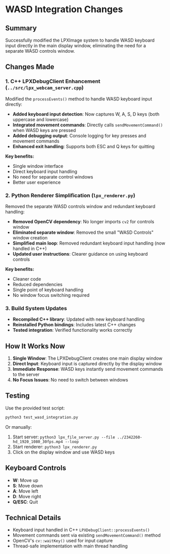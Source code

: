 # WASD Integration Changes

## Summary
Successfully modified the LPXImage system to handle WASD keyboard input directly in the main display window, eliminating the need for a separate WASD controls window.

## Changes Made

### 1. C++ LPXDebugClient Enhancement (`../src/lpx_webcam_server.cpp`)
Modified the `processEvents()` method to handle WASD keyboard input directly:

- **Added keyboard input detection**: Now captures W, A, S, D keys (both uppercase and lowercase)
- **Integrated movement commands**: Directly calls `sendMovementCommand()` when WASD keys are pressed
- **Added debugging output**: Console logging for key presses and movement commands
- **Enhanced exit handling**: Supports both ESC and Q keys for quitting

**Key benefits:**
- Single window interface
- Direct keyboard input handling
- No need for separate control windows
- Better user experience

### 2. Python Renderer Simplification (`lpx_renderer.py`)
Removed the separate WASD controls window and redundant keyboard handling:

- **Removed OpenCV dependency**: No longer imports `cv2` for controls window
- **Eliminated separate window**: Removed the small "WASD Controls" window creation
- **Simplified main loop**: Removed redundant keyboard input handling (now handled in C++)
- **Updated user instructions**: Clearer guidance on using keyboard controls

**Key benefits:**
- Cleaner code
- Reduced dependencies
- Single point of keyboard handling
- No window focus switching required

### 3. Build System Updates
- **Recompiled C++ library**: Updated with new keyboard handling
- **Reinstalled Python bindings**: Includes latest C++ changes
- **Tested integration**: Verified functionality works correctly

## How It Works Now

1. **Single Window**: The LPXDebugClient creates one main display window
2. **Direct Input**: Keyboard input is captured directly by the display window
3. **Immediate Response**: WASD keys instantly send movement commands to the server
4. **No Focus Issues**: No need to switch between windows

## Testing

Use the provided test script:
```bash
python3 test_wasd_integration.py
```

Or manually:
1. Start server: `python3 lpx_file_server.py --file ../2342260-hd_1920_1080_30fps.mp4 --loop`
2. Start renderer: `python3 lpx_renderer.py`
3. Click on the display window and use WASD keys

## Keyboard Controls
- **W**: Move up
- **S**: Move down  
- **A**: Move left
- **D**: Move right
- **Q/ESC**: Quit

## Technical Details
- Keyboard input handled in C++ `LPXDebugClient::processEvents()`
- Movement commands sent via existing `sendMovementCommand()` method
- OpenCV's `cv::waitKey()` used for input capture
- Thread-safe implementation with main thread handling
